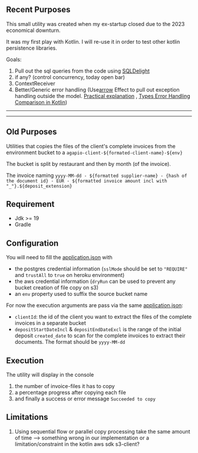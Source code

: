 ## Recent Purposes

This small utility was created when my ex-startup closed due to the 2023 economical downturn. 

It was my first play with Kotlin. I will re-use it in order to test other kotlin persistence libraries. 

Goals: 
1. Pull out the sql queries from the code using [SQLDelight](https://cashapp.github.io/sqldelight)
2. if any? (control concurrency, today open bar)
3. ContextReceiver
4. Better/Generic error handling (Use[arrow](https://arrow-kt.io/) Effect to pull out exception handling outside the model. [Practical explanation](https://www.youtube.com/watch?v=T04ynq2IVFs) , [Types Error Handling Comparison in Kotlin](https://betterprogramming.pub/typed-error-handling-in-kotlin-11ff25882880)) 

---
---

## Old Purposes

Utilities that copies the files of the client's complete invoices from the environment bucket to a `agapio-client-${formated-client-name}-${env}`

The bucket is split by restaurant and then by month (of the invoice).

The invoice naming `yyyy-MM-dd - ${formatted supplier-name} - {hash of the document id} - EUR - ${formatted invoice amount incl with "_"}.${deposit_extension}`

## Requirement

* Jdk >= 19
* Gradle

## Configuration

You will need to fill the [application.json](src/main/resources/application.json) with

* the postgres credential information (`sslMode` should be set to `"REQUIRE"` and `trustAll` to `true` on heroku environment)
* the aws credential information (`dryRun` can be used to prevent any bucket creation of file copy on s3)
* an `env` property used to suffix the source bucket name

For now the execution arguments are pass via the same [application.json](src/main/resources/application.json):

* `clientId`: the id of the client you want to extract the files of the complete invoices in a separate bucket
* `depositStartDateIncl` & `depositEndDateExcl` is the range of the initial deposit `created_date` to scan for the complete invoices to extract their documents.
  The format should be `yyyy-MM-dd`

##  Execution
The utility will display in the console 
1. the number of invoice-files it has to copy 
2. a percentage progress after copying each file
3. and finally a success or error message `Succeeded to copy`

## Limitations
1. Using sequential flow or parallel copy processing take the same amount of time --> something wrong in our implementation or a limitation/constraint in the kotlin aws sdk s3-client?